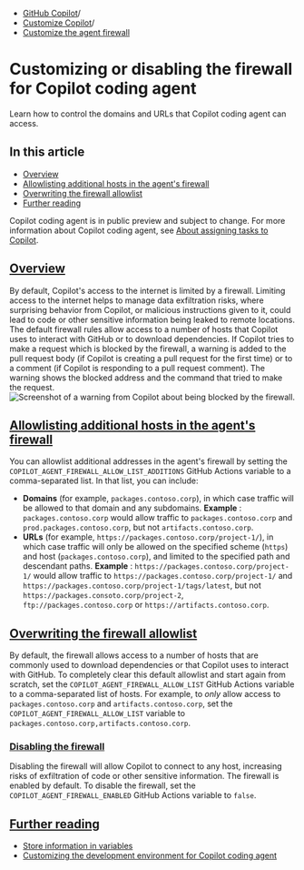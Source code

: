   * [GitHub Copilot](https://docs.github.com/en/copilot "GitHub Copilot")/
  * [Customize Copilot](https://docs.github.com/en/copilot/customizing-copilot "Customize Copilot")/
  * [Customize the agent firewall](https://docs.github.com/en/copilot/customizing-copilot/customizing-or-disabling-the-firewall-for-copilot-coding-agent "Customize the agent firewall")


# Customizing or disabling the firewall for Copilot coding agent
Learn how to control the domains and URLs that Copilot coding agent can access.
## In this article
  * [Overview](https://docs.github.com/en/copilot/customizing-copilot/customizing-or-disabling-the-firewall-for-copilot-coding-agent#overview)
  * [Allowlisting additional hosts in the agent's firewall](https://docs.github.com/en/copilot/customizing-copilot/customizing-or-disabling-the-firewall-for-copilot-coding-agent#allowlisting-additional-hosts-in-the-agents-firewall)
  * [Overwriting the firewall allowlist](https://docs.github.com/en/copilot/customizing-copilot/customizing-or-disabling-the-firewall-for-copilot-coding-agent#overwriting-the-firewall-allowlist)
  * [Further reading](https://docs.github.com/en/copilot/customizing-copilot/customizing-or-disabling-the-firewall-for-copilot-coding-agent#further-reading)


Copilot coding agent is in public preview and subject to change.
For more information about Copilot coding agent, see [About assigning tasks to Copilot](https://docs.github.com/en/copilot/using-github-copilot/coding-agent/about-assigning-tasks-to-copilot).
## [Overview](https://docs.github.com/en/copilot/customizing-copilot/customizing-or-disabling-the-firewall-for-copilot-coding-agent#overview)
By default, Copilot's access to the internet is limited by a firewall.
Limiting access to the internet helps to manage data exfiltration risks, where surprising behavior from Copilot, or malicious instructions given to it, could lead to code or other sensitive information being leaked to remote locations.
The default firewall rules allow access to a number of hosts that Copilot uses to interact with GitHub or to download dependencies.
If Copilot tries to make a request which is blocked by the firewall, a warning is added to the pull request body (if Copilot is creating a pull request for the first time) or to a comment (if Copilot is responding to a pull request comment). The warning shows the blocked address and the command that tried to make the request.
![Screenshot of a warning from Copilot about being blocked by the firewall.](https://docs.github.com/assets/cb-121588/images/help/copilot/coding-agent/firewall-warning.png)
## [Allowlisting additional hosts in the agent's firewall](https://docs.github.com/en/copilot/customizing-copilot/customizing-or-disabling-the-firewall-for-copilot-coding-agent#allowlisting-additional-hosts-in-the-agents-firewall)
You can allowlist additional addresses in the agent's firewall by setting the `COPILOT_AGENT_FIREWALL_ALLOW_LIST_ADDITIONS` GitHub Actions variable to a comma-separated list. In that list, you can include:
  * **Domains** (for example, `packages.contoso.corp`), in which case traffic will be allowed to that domain and any subdomains.
**Example** : `packages.contoso.corp` would allow traffic to `packages.contoso.corp` and `prod.packages.contoso.corp`, but not `artifacts.contoso.corp`.
  * **URLs** (for example, `https://packages.contoso.corp/project-1/`), in which case traffic will only be allowed on the specified scheme (`https`) and host (`packages.contoso.corp`), and limited to the specified path and descendant paths.
**Example** : `https://packages.contoso.corp/project-1/` would allow traffic to `https://packages.contoso.corp/project-1/` and `https://packages.contoso.corp/project-1/tags/latest`, but not `https://packages.consoto.corp/project-2`, `ftp://packages.contoso.corp` or `https://artifacts.contoso.corp`.


## [Overwriting the firewall allowlist](https://docs.github.com/en/copilot/customizing-copilot/customizing-or-disabling-the-firewall-for-copilot-coding-agent#overwriting-the-firewall-allowlist)
By default, the firewall allows access to a number of hosts that are commonly used to download dependencies or that Copilot uses to interact with GitHub.
To completely clear this default allowlist and start again from scratch, set the `COPILOT_AGENT_FIREWALL_ALLOW_LIST` GitHub Actions variable to a comma-separated list of hosts.
For example, to _only_ allow access to `packages.contoso.corp` and `artifacts.contoso.corp`, set the `COPILOT_AGENT_FIREWALL_ALLOW_LIST` variable to `packages.contoso.corp,artifacts.contoso.corp`.
### [Disabling the firewall](https://docs.github.com/en/copilot/customizing-copilot/customizing-or-disabling-the-firewall-for-copilot-coding-agent#disabling-the-firewall)
Disabling the firewall will allow Copilot to connect to any host, increasing risks of exfiltration of code or other sensitive information.
The firewall is enabled by default. To disable the firewall, set the `COPILOT_AGENT_FIREWALL_ENABLED` GitHub Actions variable to `false`.
## [Further reading](https://docs.github.com/en/copilot/customizing-copilot/customizing-or-disabling-the-firewall-for-copilot-coding-agent#further-reading)
  * [Store information in variables](https://docs.github.com/en/actions/writing-workflows/choosing-what-your-workflow-does/store-information-in-variables#creating-configuration-variables-for-a-repository)
  * [Customizing the development environment for Copilot coding agent](https://docs.github.com/en/copilot/customizing-copilot/customizing-the-development-environment-for-copilot-coding-agent)


